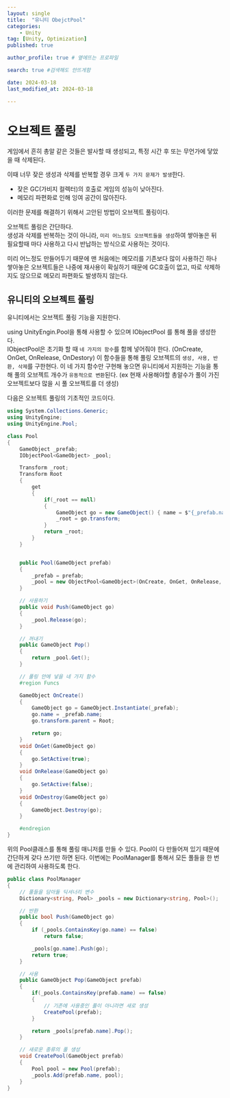 ```yaml
---
layout: single
title:  "유니티 ObejctPool"
categories: 
    - Unity
tag: [Unity, Optimization]
published: true

author_profile: true # 옆에뜨는 프로파일

search: true #검색해도 안뜨게함

date: 2024-03-18
last_modified_at: 2024-03-18

---
```


# 오브젝트 풀링
게임에서 흔히 총알 같은 것들은 발사할 때 생성되고, 특정 시간 후 또는 무언가에 닿았을 때 삭제된다.

이때 너무 잦은 생성과 삭제를 반복할 경우 크게 `두 가지 문제가 발생`한다.

- 잦은 GC(가비지 컬렉터)의 호출로 게임의 성능이 낮아진다.
- 메모리 파편화로 인해 잉여 공간이 많아진다.

이러한 문제를 해결하기 위해서 고안된 방법이 오브젝트 풀링이다.

오브젝트 풀링은 간단하다.<br>
생성과 삭제를 반복하는 것이 아니라, `미리 어느정도 오브젝트들을 생성`하여 쌓아놓은 뒤 <br>
필요할때 마다 사용하고 다시 반납하는 방식으로 사용하는 것이다.

미리 어느정도 만들어두기 때문에 맨 처음에는 메모리를 기존보다 많이 사용하긴 하나 <br>
쌓아놓은 오브젝트들은 나중에 재사용이 확실하기 때문에 GC호출이 없고, 따로 삭제하지도 않으므로 메모리 파편화도 발생하지 않는다.


## 유니티의 오브젝트 풀링
유니티에서는 오브젝트 풀링 기능을 지원한다.

using UnityEngin.Pool을 통해 사용할 수 있으며 IObjectPool<T> 를 통해 풀을 생성한다.<br>
IObjectPool은 초기화 할 때 `네 가지의 함수`를 함께 넣어줘야 한다. (OnCreate, OnGet, OnRelease, OnDestory)
이 함수들을 통해 풀링 오브젝트의 `생성, 사용, 반환, 삭제`를 구한현다.
이 네 가지 함수만 구현해 놓으면 유니티에서 지원하는 기능을 통해 풀의 오브젝트 개수가 `유동적으로 변환`된다. (ex 현재 사용해야할 총알수가 풀이 가진 오브젝트보다 많을 시 풀 오브젝트를 더 생성)

다음은 오브젝트 풀링의 기초적인 코드이다.

```cs
using System.Collections.Generic;
using UnityEngine;
using UnityEngine.Pool;

class Pool
{
    GameObject _prefab;
    IObjectPool<GameObject> _pool;

    Transform _root;
    Transform Root
    {
        get
        {
            if(_root == null)
            {
                GameObject go = new GameObject() { name = $"{_prefab.name}Root" };
                _root = go.transform;
            }
            return _root;
        }
    }


    public Pool(GameObject prefab)
    {
        _prefab = prefab;
        _pool = new ObjectPool<GameObject>(OnCreate, OnGet, OnRelease, OnDestroy);
    }

    // 사용하기
    public void Push(GameObject go)
    {
        _pool.Release(go);
    }

    // 꺼내기
    public GameObject Pop()
    {
        return _pool.Get();
    }

    // 풀링 안에 넣을 네 가지 함수
    #region Funcs   

    GameObject OnCreate()
    {
        GameObject go = GameObject.Instantiate(_prefab);
        go.name = _prefab.name;
        go.transform.parent = Root;

        return go;
    }
    void OnGet(GameObject go)
    {
        go.SetActive(true);
    }
    void OnRelease(GameObject go)
    {
        go.SetActive(false);
    }
    void OnDestroy(GameObject go)
    {
        GameObject.Destroy(go);
    }

    #endregion
}
```


위의 Pool클래스를 통해 풀링 매니저를 만들 수 있다. Pool이 다 만들어져 있기 때문에
간단하게 갖다 쓰기만 하면 된다. 이번에는 PoolManager를 통해서 모든 풀들을 한 번에
관리하여 사용하도록 한다.

```cs
public class PoolManager
{
    // 풀들을 담아둘 딕셔너리 변수
    Dictionary<string, Pool> _pools = new Dictionary<string, Pool>(); 

    // 반환
    public bool Push(GameObject go)
    {
        if (_pools.ContainsKey(go.name) == false)
            return false;

        _pools[go.name].Push(go);
        return true;
    }

    // 사용
    public GameObject Pop(GameObject prefab)
    {
        if(_pools.ContainsKey(prefab.name) == false)
        {
            // 기존에 사용중인 풀이 아니라면 새로 생성 
            CreatePool(prefab);
        }

        return _pools[prefab.name].Pop();
    }

    // 새로운 종류의 풀 생성
    void CreatePool(GameObject prefab)
    {
        Pool pool = new Pool(prefab);
        _pools.Add(prefab.name, pool);
    }
}
```


